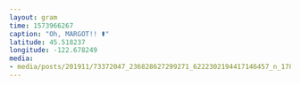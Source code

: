 ```yaml
---
layout: gram
time: 1573966267
caption: "Oh, MARGOT!! ⚰️"
latitude: 45.518237
longitude: -122.678249
media:
- media/posts/201911/73372047_236828627299271_6222302194417146457_n_17845482652752256.jpg
---
```


